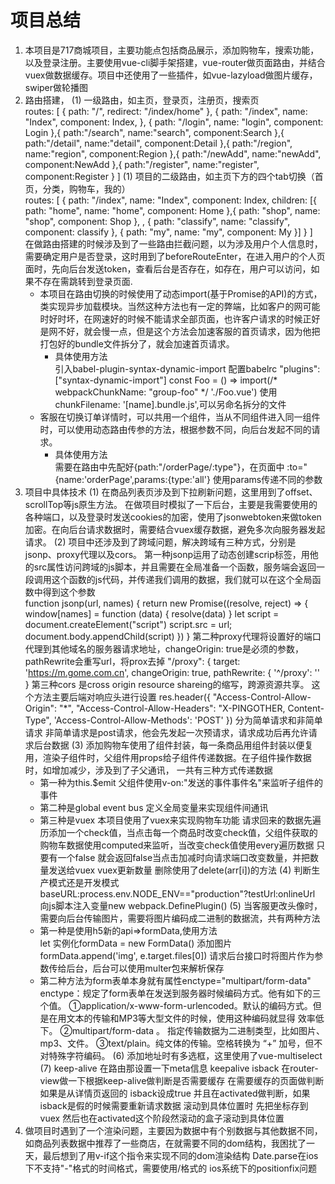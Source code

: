 # 项目总结
 1. 本项目是717商城项目，主要功能点包括商品展示，添加购物车，搜索功能，以及登录注册。主要使用vue-cli脚手架搭建，vue-router做页面路由，并结合vuex做数据缓存。项目中还使用了一些插件，如vue-lazyload做图片缓存，swiper做轮播图
 2. 路由搭建，
     (1) 一级路由，如主页，登录页，注册页，搜索页<br />
     routes: [
                {
                    path: "/",
                    redirect: "/index/home"
                }, {
                    path: "/index",
                    name: "Index",
                    component: Index,
                }, {
                    path: "/login",
                    name: "login",
                    component: Login
                },{
                    path:"/search",
                    name:"search",
                    component:Search
                },{
                    path:"/detail",
                    name:"detail",
                    component:Detail
                },{
                    path:"/region",
                    name:"region",
                    component:Region
                },{
                    path:"/newAdd",
                    name:"newAdd",
                    component:NewAdd
                },{
                    path:"/register",
                    name:"register",
                    component:Register
                }
            ]
     (1) 项目的二级路由，如主页下方的四个tab切换（首页，分类，购物车，我的）<br />
    routes: [
                {
                    path: "/index",
                    name: "Index",
                    component: Index,
                    children: [{
                        path: "home",
                        name: "home",
                        component: Home
                    },{
                        path: "shop",
                        name: "shop",
                        component: Shop
                    },
                        , {
                        path: "classify",
                        name: "classify",
                        component: classify
                    }, {
                        path: "my",
                        name: "my",
                        component: My
                    }]
                }
            ]\
    在做路由搭建的时候涉及到了一些路由拦截问题，以为涉及用户个人信息时，需要确定用户是否登录，这时用到了beforeRouteEnter，在进入用户的个人页面时，先向后台发送token，查看后台是否存在，如存在，用户可以访问，如果不存在需跳转到登录页面.</br>
    * 本项目在路由切换的时候使用了动态import(基于Promise的API)的方式，类实现异步加载模块。当然这种方法也有一定的弊端，比如客户的网可能时好时坏，在网速好的时候不能请求全部页面，也许客户请求的时候正好是网不好，就会慢一点，但是这个方法会加速客服的首页请求，因为他把打包好的bundle文件拆分了，就会加速首页请求。
       * 具体使用方法<br />
        引入babel-plugin-syntax-dynamic-import 配置babelrc "plugins": ["syntax-dynamic-import"]
        const Foo = () => import(/* webpackChunkName: "group-foo" */ './Foo.vue') 使用chunkFilename: '[name].bundle.js',可以另命名拆分的文件
    * 客服在切换订单详情时，可以共用一个组件，当从不同组件进入同一组件时，可以使用动态路由传参的方法，根据参数不同，向后台发起不同的请求。
      * 具体使用方法 <br />
      需要在路由中先配好{path:"/orderPage/:type"}，在页面中 :to="{name:'orderPage',params:{type:'all'} 使用params传递不同的参数
3.  项目中具体技术 
    (1) 在商品列表页涉及到下拉刷新问题，这里用到了offset、scrollTop等js原生方法。
    在做项目时模拟了一下后台，主要是我需要使用的各种端口，以及登录时发送cookies的加密，使用了jsonwebtoken来做token加密。在向后台请求数据时，需要结合vuex缓存数据，避免多次向服务器发起请求。
    (2) 项目中还涉及到了跨域问题，解决跨域有三种方式，分别是jsonp、proxy代理以及cors。
       第一种jsonp运用了动态创建scrip标签，用他的src属性访问跨域的js脚本，并且需要在全局准备一个函数，服务端会返回一段调用这个函数的js代码，并传递我们调用的数据，我们就可以在这个全局函数中得到这个参数\
    function jsonp(url, names) {
        return new Promise((resolve, reject) => {
                window[names] = function (data) {
                    resolve(data)
                }
                let script = document.createElement("script")
                script.src = url;
                document.body.appendChild(script)
            })
         }
      第二种proxy代理将设置好的端口代理到其他域名的服务器请求地址，changeOrigin: true是必须的参数，pathRewrite会重写url，将prox去掉
     "/proxy": {
        target: 'https://m.gome.com.cn',
        changeOrigin: true,
        pathRewrite: {
          '^/proxy': ''
        }
       第三种cors 是cross origin resource shareing的缩写，跨源资源共享。
    这个方法主要后端对响应头进行设置
    res.header({
        "Access-Control-Allow-Origin": "*",
        "Access-Control-Allow-Headers": "X-PINGOTHER, Content-Type",
        'Access-Control-Allow-Methods': 'POST'
    })
    分为简单请求和非简单请求
    非简单请求是post请求，他会先发起一次预请求，请求成功后再允许请求后台数据
    (3) 添加购物车使用了组件封装，每一条商品用组件封装以便复用，渲染子组件时，父组件用props给子组件传递数据。在子组件操作数据时，如增加减少，涉及到了子父通讯，
    一共有三种方式传递数据 
      * 第一种为this.$emit 父组件使用v-on:"发送的事件事件名"来监听子组件的事件
      * 第二种是global event bus 定义全局变量来实现组件间通讯
      * 第三种是vuex 
      本项目使用了vuex来实现购物车功能 请求回来的数据先遍历添加一个check值，当点击每一个商品时改变check值，父组件获取的购物车数据使用computed来监听，当改变check值使用every遍历数据 只要有一个false 就会返回false当点击加减时向请求端口改变数量，并把数量发送给vuex vuex更新数量 删除使用了delete(arr[i])的方法
    (4) 判断生产模式还是开发模式baseURL:process.env.NODE_ENV=="production"?testUrl:onlineUrl
      向js脚本注入变量new webpack.DefinePlugin()
   (5) 当客服更改头像时，需要向后台传输图片，需要将图片编码成二进制的数据流，共有两种方法
      * 第一种是使用h5新的api=>formData,使用方法</br>let 实例化formData = new FormData() 添加图片formData.append('img', e.target.files[0])
      请求后台接口时将图片作为参数传给后台，后台可以使用multer包来解析保存
      * 第二种方法为form表单本身就有属性enctype="multipart/form-data"</br>
        enctype：规定了form表单在发送到服务器时候编码方式。他有如下的三个值。 
        ①application/x-www-form-urlencoded。默认的编码方式。但是在用文本的传输和MP3等大型文件的时候，使用这种编码就显得 效率低下。 
        ②multipart/form-data 。 指定传输数据为二进制类型，比如图片、mp3、文件。 
        ③text/plain。纯文体的传输。空格转换为 “+” 加号，但不对特殊字符编码。
    (6) 添加地址时有多选框，这里使用了vue-multiselect
    (7) keep-alive 在路由那设置一下meta信息 keepalive isback 在router-view做一下根据keep-alive做判断是否需要缓存  在需要缓存的页面做判断 如果是从详情页返回的 isback设成true 并且在activated做判断，如果isback是假的时候需要重新请求数据  滚动到具体位置时 先把坐标存到vuex 然后也在activated这个阶段然滚动的盒子滚动到具体位置
4.  做项目时遇到了一个渲染问题，主要因为数据中有个别数据与其他数据不同，如商品列表数据中推荐了一些商店，在就需要不同的dom结构，我困扰了一天，最后想到了用v-if这个指令来实现不同的dom渲染结构
   Date.parse在ios下不支持"-"格式的时间格式，需要使用/格式的
   ios系统下的positionfix问题
   
